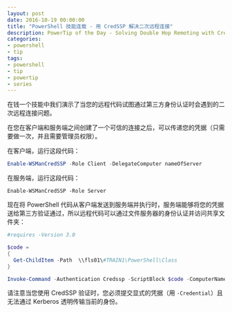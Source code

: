 ```yaml
---
layout: post
date: 2016-10-19 00:00:00
title: "PowerShell 技能连载 - 用 CredSSP 解决二次远程连接"
description: PowerTip of the Day - Solving Double Hop Remoting with CredSSP
categories:
- powershell
- tip
tags:
- powershell
- tip
- powertip
- series
---
```

在钱一个技能中我们演示了当您的远程代码试图通过第三方身份认证时会遇到的二次远程连接问题。

在您在客户端和服务端之间创建了一个可信的连接之后，可以传递您的凭据（只需要做一次，并且需要管理员权限）。

在客户端，运行这段代码：

```powershell
Enable-WSManCredSSP -Role Client -DelegateComputer nameOfServer
```

在服务端，运行这段代码：

```
Enable-WSManCredSSP -Role Server
```

现在将 PowerShell 代码从客户端发送到服务端并执行时，服务端能够将您的凭据送给第三方验证通过，所以远程代码可以通过文件服务器的身份认证并访问共享文件夹：

```powershell
#requires -Version 3.0

$code =
{
  Get-ChildItem -Path  \\fls01\#TRAIN1\PowerShell\Class
}

Invoke-Command -Authentication Credssp -ScriptBlock $code -ComputerName nameOfServer -Credential myCompany\myName
```

请注意当您使用 CredSSP 验证时，您必须提交显式的凭据（用 `-Credential`）且无法通过 Kerberos 透明传输当前的身份。

<!--本文国际来源：[Solving Double Hop Remoting with CredSSP](http://community.idera.com/powershell/powertips/b/tips/posts/solving-double-hop-remoting-with-credssp)-->
